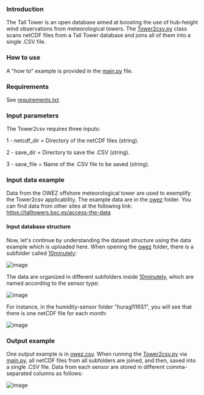 ### Introduction

  The Tall Tower is an open database aimed at boosting the use of hub-height wind observations from meteorological towers.
  The [Tower2csv.py](/modules/Tower2csv.py) class scans netCDF files from a Tall Tower database and joins all of them into a single .CSV file. 

### How to use

A "how to" example is provided in the [main.py](/main.py) file.

### Requirements

See [requirements.txt](requirements.txt).

### Input parameters

The Tower2csv requires three inputs: 

1 - netcdf_dir = Directory of the netCDF files (string).

2 - save_dir = Directory to save the .CSV (string).

3 - save_file = Name of the .CSV file to be saved (string).

### Input data example

  Data from the OWEZ offshore meteorological tower are used to exemplify the Tower2csv applicability. The example data are in the [owez](/owez) folder. You can find data from other sites at the following link: https://talltowers.bsc.es/access-the-data

#### Input database structure

  Now, let's continue by understanding the dataset structure using the data example which is uploaded here. When opening the [owez](/owez) folder, there is a subfolder called [10minutely](/owez/10minutely):

![image](https://github.com/marcosp-araujo/Tower2csv/assets/88653954/4fe8815a-d4da-4547-8387-3805ad0c786d)

The data are organized in different subfolders inside [10minutely](/owez/10minutely), which are named according to the sensor type:

![image](https://github.com/marcosp-araujo/Tower2csv/assets/88653954/e25850a6-332e-4c84-a627-f4d1f5c6b835)

For instance, in the humidity-sensor folder "huragl116S1", you will see that there is one netCDF file for each month:

![image](https://github.com/marcosp-araujo/Tower2csv/assets/88653954/c2a5965f-2921-4de4-9e07-e15bb0f09d9a)

### Output example

One output example is in [owez.csv](owez.csv). When running the [Tower2csv.py](/modules/Tower2csv.py) via [main.py](/main.py), all netCDF files from all subfolders are joined, and then, saved into a single .CSV file. Data from each sensor are stored in different comma-separated columns as follows:

![image](https://github.com/marcosp-araujo/Tower2csv/assets/88653954/39919ba6-3f11-41de-932d-713e3aa5dded)



